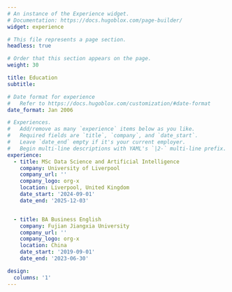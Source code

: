 ```yaml
---
# An instance of the Experience widget.
# Documentation: https://docs.hugoblox.com/page-builder/
widget: experience

# This file represents a page section.
headless: true

# Order that this section appears on the page.
weight: 30

title: Education
subtitle:

# Date format for experience
#   Refer to https://docs.hugoblox.com/customization/#date-format
date_format: Jan 2006

# Experiences.
#   Add/remove as many `experience` items below as you like.
#   Required fields are `title`, `company`, and `date_start`.
#   Leave `date_end` empty if it's your current employer.
#   Begin multi-line descriptions with YAML's `|2-` multi-line prefix.
experience:
  - title: MSc Data Science and Artificial Intelligence
    company: University of Liverpool
    company_url: ''
    company_logo: org-x
    location: Liverpool, United Kingdom
    date_start: '2024-09-01'
    date_end: '2025-12-03'


  - title: BA Business English
    company: Fujian Jiangxia University
    company_url: ''
    company_logo: org-x
    location: China
    date_start: '2019-09-01'
    date_end: '2023-06-30'

design:
  columns: '1'
---
```

